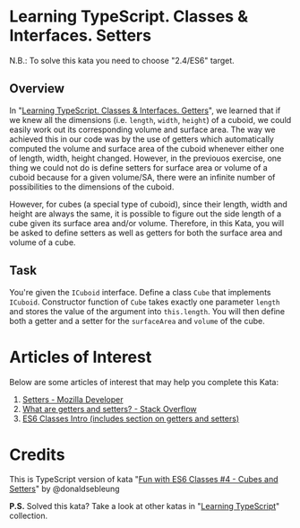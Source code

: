 # Learning TypeScript. Classes & Interfaces. Setters

N.B.: To solve this kata you need to choose "2.4/ES6" target.

## Overview

In "<a href="https://www.codewars.com/kata/learning-typescript-classes-and-interfaces-getters">Learning TypeScript. Classes & Interfaces. Getters</a>", we learned that if we knew all the dimensions (i.e. <code>length</code>, <code>width</code>, <code>height</code>) of a cuboid, we could easily work out its corresponding volume and surface area. The way we achieved this in our code was by the use of getters which automatically computed the volume and surface area of the cuboid whenever either one of length, width, height changed. However, in the previouos exercise, one thing we could not do is define setters for surface area or volume of a cuboid because for a given volume/SA, there were an infinite number of possibilities to the dimensions of the cuboid.

However, for cubes (a special type of cuboid), since their length, width and height are always the same, it is possible to figure out the side length of a cube given its surface area and/or volume. Therefore, in this Kata, you will be asked to define setters as well as getters for both the surface area and volume of a cube.

## Task

You're given the <code>ICuboid</code> interface. Define a class <code>Cube</code> that implements <code>ICuboid</code>. Constructor function of <code>Cube</code> takes exactly one parameter <code>length</code> and stores the value of the argument into <code>this.length</code>. You will then define both a getter and a setter for the <code>surfaceArea</code> and <code>volume</code> of the cube.

# Articles of Interest

Below are some articles of interest that may help you complete this Kata:

1. <a href="https://developer.mozilla.org/en-US/docs/Web/JavaScript/Reference/Functions/set">Setters - Mozilla Developer</a>
2. <a href="http://stackoverflow.com/questions/28222276/what-are-getters-and-setters-for-in-ecmascript-6-classes">What are getters and setters? - Stack Overflow</a>
3. <a href="http://exploringjs.com/es6/ch_classes.html">ES6 Classes Intro (includes section on getters and setters)</a>

# Credits

This is TypeScript version of kata "<a href="https://www.codewars.com/kata/fun-with-es6-classes-number-4-cubes-and-setters/javascript">Fun with ES6 Classes #4 - Cubes and Setters</a>" by @donaldsebleung


**P.S.** Solved this kata? Take a look at other katas in "<a href="https://www.codewars.com/collections/learning-typescript">Learning TypeScript</a>" collection.
